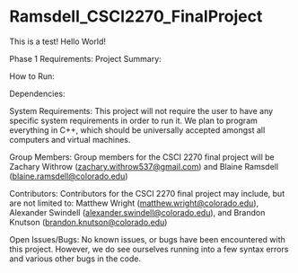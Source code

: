 # Ramsdell_CSCI2270_FinalProject
This is a test! Hello World! 

Phase 1 Requirements:
Project Summary:


How to Run:


Dependencies:


System Requirements:
This project will not require the user to have any specific system requirements in order to run it. We plan to program everything in C++, which should be universally accepted amongst all computers and virtual machines. 

Group Members:
Group members for the CSCI 2270 final project will be Zachary Withrow (zachary.withrow537@gmail.com) and Blaine Ramsdell (blaine.ramsdell@colorado.edu)

Contributors:
Contributors for the CSCI 2270 final project may include, but are not limited to:
Matthew Wright (matthew.wright@colorado.edu), 
Alexander Swindell (alexander.swindell@colorado.edu), and
Brandon Knutson (brandon.knutson@colorado.edu)

Open Issues/Bugs:
No known issues, or bugs have been encountered with this project. However, we do see ourselves running into a few syntax errors and various other bugs in the code. 
